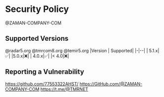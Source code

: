 # Security Policy
@ZAMAN-COMPANY-COM
## Supported Versions
@radar5.org
@tmrcom8.org
@temir5.org
|Version | Supported|
|-|--|
| 5.1.x|:white_check_mark:|
|5.0.x|:x:|
| 4.0.x|:white_check_mark:|
|< 4.0|:x:|

## Reporting a Vulnerability

https://github.com/77553322AHST/
https://GitHub.com/@ZAMAN-COMPANY-COM
https://t.me/@TMRNET
